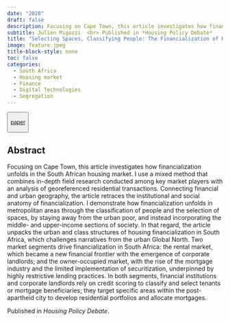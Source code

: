 ```yaml
---
date: "2020"
draft: false
description: Focusing on Cape Town, this article investigates how financialization unfolds in the South African housing market. I use a mixed method that combines in-depth field research conducted among key market players with an analysis of georeferenced residential transactions.
subtitle: Julien Migozzi  <br> Published in *Housing Policy Debate*
title: "Selecting Spaces, Classifying People: The Financialization of Housing in the South African City"
image: feature.jpeg
title-block-style: none
toc: false
categories: 
  - South Africa
  - Housing market
  - Finance
  - Digital Technologies
  - Segregation
---
```


<button type="button" class="btn btn-outline-success">

<a href="https://doi.org/10.1080/10511482.2019.1684335">paper</a>

</button>

## Abstract

Focusing on Cape Town, this article investigates how financialization unfolds in the South African housing market. I use a mixed method that combines in-depth field research conducted among key market players with an analysis of georeferenced residential transactions. Connecting financial and urban geography, the article retraces the institutional and social anatomy of financialization. I demonstrate how financialization unfolds in metropolitan areas through the classification of people and the selection of spaces, by staying away from the urban poor, and instead incorporating the middle- and upper-income sections of society. In that regard, the article unpacks the urban and class structures of housing financialization in South Africa, which challenges narratives from the urban Global North. Two market segments drive financialization in South Africa: the rental market, which became a new financial frontier with the emergence of corporate landlords; and the owner-occupied market, with the rise of the mortgage industry and the limited implementation of securitization, underpinned by highly restrictive lending practices. In both segments, financial institutions and corporate landlords rely on credit scoring to classify and select tenants or mortgage beneficiaries; they target specific areas within the post-apartheid city to develop residential portfolios and allocate mortgages.

Published in *Housing Policy Debate*.
